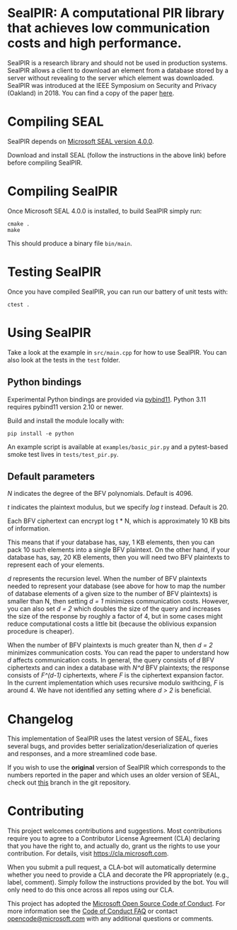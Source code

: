 # SealPIR: A computational PIR library that achieves low communication costs and high performance.

SealPIR is a research library and should not be used in production systems. 
SealPIR allows a client to download an element from a database stored by a server without
revealing to the server which element was downloaded. SealPIR was introduced at 
the IEEE Symposium on Security and Privacy (Oakland) in 2018. You can find
a copy of the paper [here](https://eprint.iacr.org/2017/1142.pdf).

# Compiling SEAL

SealPIR depends on [Microsoft SEAL version 4.0.0](https://github.com/microsoft/SEAL/tree/4.0.0).

Download and install SEAL (follow the instructions in the above link) before before compiling SealPIR.

# Compiling SealPIR

Once Microsoft SEAL 4.0.0 is installed, to build SealPIR simply run:

```
cmake .
make
```

This should produce a binary file ``bin/main``.

# Testing SealPIR

Once you have compiled SealPIR, you can run our battery of unit tests with:

```
ctest .
```

# Using SealPIR

Take a look at the example in `src/main.cpp` for how to use SealPIR.
You can also look at the tests in the `test` folder.

## Python bindings

Experimental Python bindings are provided via [pybind11](https://pybind11.readthedocs.io/).
Python 3.11 requires pybind11 version 2.10 or newer.

Build and install the module locally with:

```
pip install -e python
```

An example script is available at `examples/basic_pir.py` and a pytest-based
smoke test lives in `tests/test_pir.py`.


## Default parameters

*N* indicates the degree of the BFV polynomials.  Default is 4096.

*t* indicates the plaintext modulus, but we specify *log t* instead. Default is 20.

Each BFV ciphertext can encrypt log t * N, which is approximately 10 KB bits of information.

This means that if your database has, say, 1 KB elements, then you can pack 10 
such elements into a single BFV plaintext. 
On the other hand, if your database has, say, 20 KB elements, then you will 
need two BFV plaintexts to represent each of your elements.

*d* represents the recursion level.  When the number of BFV plaintexts needed
to represent your database (see above for how to map the number of database
elements of a given size to the number of BFV plaintexts) is smaller than N,
then setting *d = 1* minimizes communication costs. However, you can also set
*d = 2* which doubles the size of the query and increases the size of the
response by roughly a factor of 4, but in some cases might reduce computational
costs a little bit (because the oblivious expansion procedure is cheaper). 

When the number of BFV plaintexts is much greater than N, then *d = 2*
minimizes communication costs. You can read the paper to understand how *d*
affects communication costs. In general, the query consists of *d* BFV
ciphertexts and can index a database with *N^d* BFV plaintexts;  the response
consists of *F^(d-1)* ciphertexts, where *F* is the ciphertext
expansion factor. In the current implementation which uses recursive
modulo swithcing, *F* is around 4. We have not identified any setting where
*d > 2* is beneficial.


# Changelog

This implementation of SealPIR uses the latest version of SEAL, fixes several bugs,
and provides better serialization/deserialization of queries and responses,
and a more streamlined code base.

If you wish to use the **original** version of SealPIR which corresponds to the
numbers reported in the paper and which uses an older version  of SEAL, check
out [this](https://github.com/microsoft/SealPIR/tree/ccf86c50fd3291) branch in
the git repository.

# Contributing

This project welcomes contributions and suggestions.  Most contributions require you to agree to a
Contributor License Agreement (CLA) declaring that you have the right to, and actually do, grant us
the rights to use your contribution. For details, visit https://cla.microsoft.com.

When you submit a pull request, a CLA-bot will automatically determine whether you need to provide
a CLA and decorate the PR appropriately (e.g., label, comment). Simply follow the instructions
provided by the bot. You will only need to do this once across all repos using our CLA.

This project has adopted the [Microsoft Open Source Code of Conduct](https://opensource.microsoft.com/codeofconduct/).
For more information see the [Code of Conduct FAQ](https://opensource.microsoft.com/codeofconduct/faq/) or
contact [opencode@microsoft.com](mailto:opencode@microsoft.com) with any additional questions or comments.
